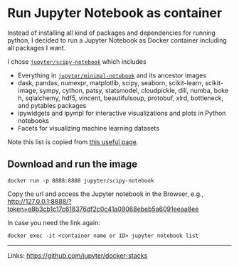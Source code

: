 # Run Jupyter Notebook  as container

Instead of installing all kind of packages and dependencies for running python, I decided to run a Jupyter Notebook as Docker container including all packages I want.

I chose [`jupyter/scipy-notebook`][scipy] which includes
 * Everything in [`jupyter/minimal-notebook`][minimal] and its ancestor images
 * dask, pandas, numexpr, matplotlib, scipy, seaborn, scikit-learn, scikit-image, sympy, cython, patsy, statsmodel, cloudpickle, dill, numba, bokeh, sqlalchemy, hdf5, vincent, beautifulsoup, protobuf, xlrd, bottleneck, and pytables packages
 *	ipywidgets and ipympl for interactive visualizations and plots in Python notebooks
 *	Facets for visualizing machine learning datasets

Note this list is copied from [this useful page](
https://jupyter-docker-stacks.readthedocs.io/en/latest/using/selecting.html).

## Download and run the image
```
docker run -p 8888:8888 jupyter/scipy-notebook
```
Copy the url and access the Jupyter notebook in the Browser, e.g.,
http://127.0.0.1:8888/?token=e8b3cb1c17c618376df2c0c41a09068ebeb5a6091eeaa8ee

In case you need the link again:
```
docker exec -it <container name or ID> jupyter notebook list
```


---
Links: https://github.com/jupyter/docker-stacks


[scipy]: https://hub.docker.com/r/jupyter/scipy-notebook
[minimal]: https://hub.docker.com/r/jupyter/minimal-notebook/
